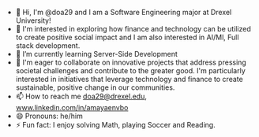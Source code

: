 - 👋 Hi, I'm @doa29 and I am a Software Engineering major at Drexel University!
- 👀 I'm interested in exploring how finance and technology can be utilized to create positive social impact and I am also interested in AI/Ml, Full stack development. 
- 🌱 I’m currently learning Server-Side Development   
- 💞️ I'm eager to collaborate on innovative projects that address pressing societal challenges and contribute to the greater good. I'm particularly interested in initiatives that leverage technology and finance to create sustainable, positive change in our communities.
- 📫 How to reach me doa29@drexel.edu, www.linkedin.com/in/amayaenvbo
- 😄 Pronouns: he/him
- ⚡ Fun fact: I enjoy solving Math, playing Soccer and Reading.


<!---
doa29/doa29 is a ✨ special ✨ repository because its `README.md` (this file) appears on your GitHub profile.
You can click the Preview link to take a look at your changes.
--->
